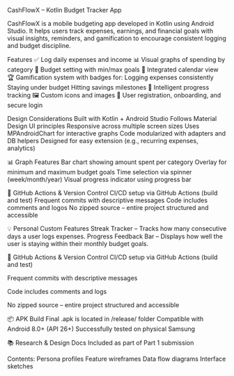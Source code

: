 CashFlowX – Kotlin Budget Tracker App

CashFlowX is a mobile budgeting app developed in Kotlin using Android Studio. It helps users track expenses, earnings, and financial goals with visual insights, reminders, and gamification to encourage consistent logging and budget discipline.

Features
✅ Log daily expenses and income
📊 Visual graphs of spending by category
🎯 Budget setting with min/max goals
📅 Integrated calendar view
🏆 Gamification system with badges for:
Logging expenses consistently
Staying under budget
Hitting savings milestones
🧠 Intelligent progress tracking
🖼️ Custom icons and images
👤 User registration, onboarding, and secure login

Design Considerations
Built with Kotlin + Android Studio
Follows Material Design UI principles
Responsive across multiple screen sizes
Uses MPAndroidChart for interactive graphs
Code modularized with adapters and DB helpers
Designed for easy extension (e.g., recurring expenses, analytics)

📊 Graph Features
Bar chart showing amount spent per category
Overlay for minimum and maximum budget goals
Time selection via spinner (week/month/year)
Visual progress indicator using progress bar

🧪 GitHub Actions & Version Control
CI/CD setup via GitHub Actions (build and test)
Frequent commits with descriptive messages
Code includes comments and logos 
No zipped source – entire project structured and accessible

💡 Personal Custom Features
Streak Tracker – Tracks how many consecutive days a user logs expenses.
Progress Feedback Bar – Displays how well the user is staying within their monthly budget goals.

🧪 GitHub Actions & Version Control
CI/CD setup via GitHub Actions (build and test)

Frequent commits with descriptive messages

Code includes comments and logs

No zipped source – entire project structured and accessible

📦 APK Build
Final .apk is located in /release/ folder
Compatible with Android 8.0+ (API 26+)
Successfully tested on physical Samsung

📚 Research & Design Docs
Included as part of Part 1 submission

Contents:
Persona profiles
Feature wireframes
Data flow diagrams
Interface sketches
